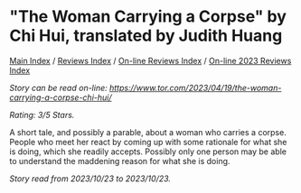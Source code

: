 # "The Woman Carrying a Corpse" by Chi Hui, translated by Judith Huang

[Main Index](../../../README.md) / [Reviews Index](../../README.md) / [On-line Reviews Index](../README.md) / [On-line 2023 Reviews Index](README.md)

*Story can be read on-line: <https://www.tor.com/2023/04/19/the-woman-carrying-a-corpse-chi-hui/>*

*Rating: 3/5 Stars.*

 A short tale, and possibly a parable, about a woman who carries a corpse. People who meet her react by coming up with some rationale for what she is doing, which she readily accepts. Possibly only one person may be able to understand the maddening reason for what she is doing.

*Story read from 2023/10/23 to 2023/10/23.*
